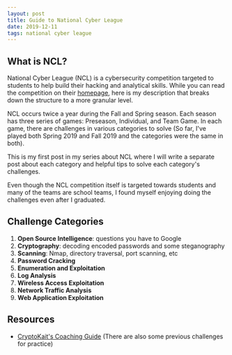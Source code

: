 ```yaml
---
layout: post
title: Guide to National Cyber League
date: 2019-12-11
tags: national cyber league
---
```


## What is NCL?

National Cyber League (NCL) is a cybersecurity competition targeted to students to help build their hacking and analytical skills. While you can read the competition on their [homepage](https://www.nationalcyberleague.org/), here is my description that breaks down the structure to a more granular level.

NCL occurs twice a year during the Fall and Spring season. Each season has three series of games: Preseason, Individual, and Team Game. In each game, there are challenges in various categories to solve (So far, I've played both Spring 2019 and Fall 2019 and the categories were the same in both). 

This is my first post in my series about NCL where I will write a separate post about each category and helpful tips to solve each category's challenges.

Even though the NCL competition itself is targeted towards students and many of the teams are school teams, I found myself enjoying doing the challenges even after I graduated.

## Challenge Categories

1. **Open Source Intelligence**: questions you have to Google
1. **Cryptography**: decoding encoded passwords and some steganography
1. **Scanning**: Nmap, directory traversal, port scanning, etc
1. **Password Cracking**
1. **Enumeration and Exploitation**
1. **Log Analysis**
1. **Wireless Access Exploitation**
1. **Network Traffic Analysis**
1. **Web Application Exploitation**

## Resources
+ [CryptoKait's Coaching Guide](https://cryptokait.com/workshops/ncl-coaching-guide/) (There are also some previous challenges for practice)